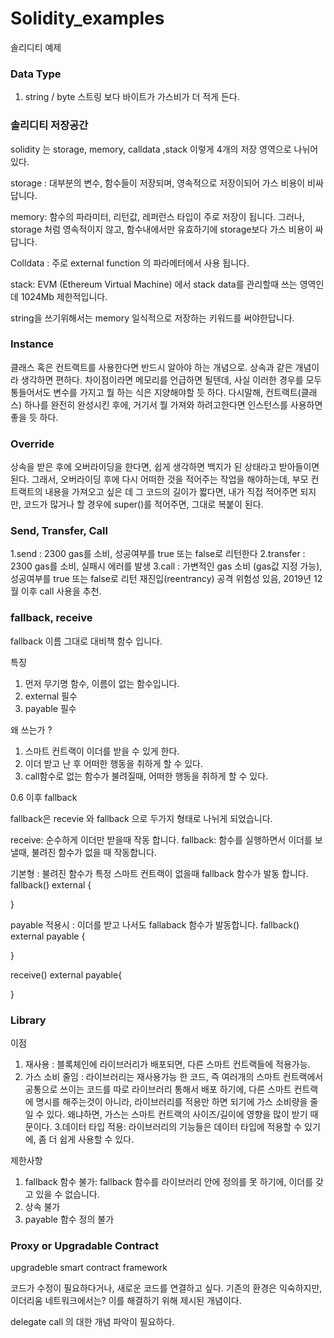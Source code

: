 # Solidity_examples
솔리디티 예제

### Data Type
1. string / byte
스트링 보다 바이트가 가스비가 더 적게 든다.

### 솔리디티 저장공간
solidity 는 storage, memory, calldata ,stack  이렇게 4개의 저장 영역으로  나뉘어 있다.
 
storage : 대부분의 변수, 함수들이 저장되며, 영속적으로 저장이되어 가스 비용이 비싸답니다.
 
memory: 함수의 파라미터, 리턴값, 레퍼런스 타입이 주로 저장이 됩니다.
그러나, storage 처럼 영속적이지 않고, 함수내에서만 유효하기에 storage보다 가스 비용이 싸답니다.
 
Colldata : 주로 external function 의 파라메터에서 사용 됩니다.
 
stack:  EVM (Ethereum Virtual Machine) 에서 stack data를 관리할때 쓰는 영역인데 1024Mb 제한적입니다.

string을 쓰기위해서는 memory 일식적으로 저장하는 키워드를 써야한답니다. 

### Instance
클래스 혹은 컨트랙트를 사용한다면 반드시 알아야 하는 개념으로.
상속과 같은 개념이라 생각하면 편하다.
차이점이라면 메모리를 언급하면 될텐데,
사실 이러한 경우를 모두 통들어서도 변수를 가지고 뭘 하는 식은 지양해야할 듯 하다.
다시말해, 컨트랙트(클래스) 하나를 완전히 완성시킨 후에,
거기서 뭘 가져와 하려고한다면 인스턴스를 사용하면 좋을 듯 하다.


### Override
상속을 받은 후에 오버라이딩을 한다면, 쉽게 생각하면 백지가 된 상태라고 받아들이면 된다.
그래서, 오버라이딩 후에 다시 어떠한 것을 적어주는 작업을 해야하는데,
부모 컨트랙트의 내용을 가져오고 싶은 데 그 코드의 길이가 짧다면, 내가 직접 적어주면 되지만,
코드가 많거나 할 경우에 super()를 적어주면, 그대로 복붙이 된다.

### Send, Transfer, Call
1.send : 2300 gas를 소비, 성공여부를 true 또는 false로 리턴한다
    2.transfer : 2300 gas를 소비, 실패시 에러를 발생
    3.call : 가변적인 gas 소비 (gas값 지정 가능), 성공여부를 true 또는 false로 리턴
      재진입(reentrancy) 공격 위험성 있음, 2019년 12월 이후 call 사용을 추천. 

### fallback, receive
fallback
이름 그대로 대비책 함수 입니다. 

특징 
1. 먼저 무기명 함수, 이름이 없는 함수입니다.
2. external 필수 
3. payable 필수 

왜 쓰는가 ?
1. 스마트 컨트랙이 이더를 받을 수 있게 한다.
2. 이더 받고 난  후  어떠한 행동을 취하게 할 수 있다. 
3. call함수로 없는 함수가 불려질때, 어떠한 행동을 취하게 할 수 있다. 

0.6 이후 fallback 
 
fallback은 recevie 와 fallback 으로 두가지 형태로 나뉘게 되었습니다.

receive:  순수하게 이더만  받을때 작동 합니다. 
fallback: 함수를 실행하면서 이더를 보낼때, 불려진 함수가 없을 때 작동합니다.

기본형 :  불려진 함수가 특정 스마트 컨트랙이 없을때 fallback 함수가 발동 합니다. 
fallback() external {
   
  }

payable 적용시 : 이더를 받고 나서도 fallaback 함수가 발동합니다. 
fallback() external payable {
   
  }

receive() external payable{
    
}

    
### Library
이점
1. 재사용 : 블록체인에 라이브러리가 배포되면, 다른 스마트 컨트랙들에 적용가능.
2. 가스 소비 줄임 : 라이브러리는 재사용가능 한 코드, 즉 여러개의 스마트 컨트랙에서 공통으로 쓰이는 코드를 따로 라이브러리 통해서 배포 하기에, 다른 스마트 컨트랙에 명시를 해주는것이 아니라, 라이브러리를 적용만 하면 되기에 가스 소비량을 줄일 수 있다. 왜냐하면, 가스는 스마트 컨트랙의 사이즈/길이에 영향을 많이 받기 때문이다. 
3.데이터 타입 적용: 라이브러리의 기능들은 데이터 타입에 적용할 수 있기에, 좀 더 쉽게 사용할 수 있다.
 
제한사항
1. fallback 함수 불가: fallback 함수를 라이브러리 안에 정의를 못 하기에, 이더를 갖고 있을 수 없습니다.
2. 상속 불가
3. payable 함수 정의 불가 

### Proxy or Upgradable Contract
upgradeble smart contract framework

코드가 수정이 필요하다거나, 새로운 코드를 연결하고 싶다. 기존의 환경은 익숙하지만, 이더리움 네트워크에서는?
이를 해결하기 위해 제시된 개념이다.

delegate call 의 대한 개념 파악이 필요하다.

